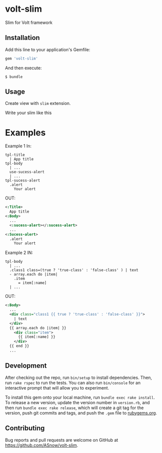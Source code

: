 # volt-slim
Slim for Volt framework

## Installation

Add this line to your application's Gemfile:

```ruby
gem 'volt-slim'
```

And then execute:

    $ bundle

## Usage

Create view with `slim` extension.

Write your slim like this

# Examples

Example 1
In:
```slim
tpl-title
  | App title
tpl-body
  | ...
  use-sucess-alert
  | ...
tpl-sucess-alert
  .alert
    Your alert
```
OUT:
```xml
<:Title>
  App title
<:Body>
  ...
  <:sucess-alert></:sucess-alert>
  ...
<:Sucess-alert>
  .alert
    Your alert
```

Example 2
IN:
```slim
tpl-body
  | ...
  .class1 class=(true ? 'true-class' : 'false-class' ) | text
  - array.each do |item|
    .item
      = item[:name]
  | ...
```
OUT:
```xml
<:Body>
  ...
  <div class="class1 {{ true ? 'true-class' : 'false-class' }}">
    | text
  </div>
  {{ array.each do |item| }}
    <div class="item">
      {{ item[:name] }}
    </div>
  {{ end }}
  ...
```

## Development

After checking out the repo, run `bin/setup` to install dependencies. Then, run `rake rspec` to run the tests. You can also run `bin/console` for an interactive prompt that will allow you to experiment.

To install this gem onto your local machine, run `bundle exec rake install`. To release a new version, update the version number in `version.rb`, and then run `bundle exec rake release`, which will create a git tag for the version, push git commits and tags, and push the `.gem` file to [rubygems.org](https://rubygems.org).

## Contributing

Bug reports and pull requests are welcome on GitHub at https://github.com/ASnow/volt-slim.

